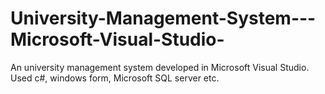 # University-Management-System---Microsoft-Visual-Studio-
An university management system developed in Microsoft Visual Studio. Used c#, windows form, Microsoft SQL server etc.
